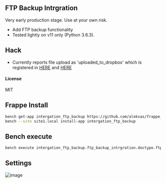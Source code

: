 ## FTP Backup Intrgration

Very early production stage. Use at your own risk.

- Add FTP backup functionality
- Tested lightly  on v11 only (Python 3.6.3).


## Hack

- Currently reports file upload as 'uploaded_to_dropbox' which is registered in [HERE](https://github.com/frappe/frappe/blob/61f98c6ce9ed187570a7ae16a694e06acf7e8c43/frappe/core/doctype/file/file.json#L27-L28) and [HERE](https://github.com/frappe/frappe/blob/61f98c6ce9ed187570a7ae16a694e06acf7e8c43/frappe/core/doctype/file/file.json#L158-L171)

#### License

MIT

## Frappe Install
```bash
bench get-app intergation_ftp_backup https://github.com/aleksas/frappe_ftp_backup_integration.git
bench --site site1.local install-app intergation_ftp_backup
```

## Bench execute

```bash
bench execute intergation_ftp_backup.ftp_backup_intrgration.doctype.ftp_backup_settings.ftp_backup_settings.take_backup_to_ftp
```

## Settings 

![image](https://user-images.githubusercontent.com/594470/68489590-161f2300-0250-11ea-9376-09100aac07e1.png)
